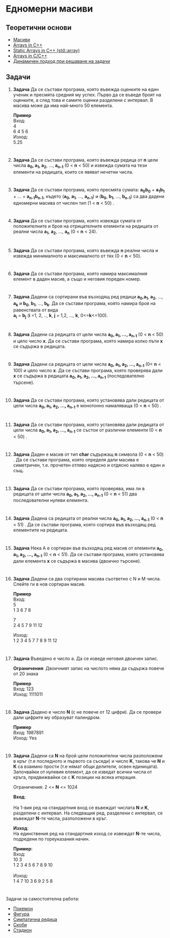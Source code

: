 ﻿# Едномерни масиви

## Теоретични основи

- [Масиви](https://docs.google.com/document/d/1T-DMzIMcXlWYKaRa_Vvu-OuI70weP0CqshRb9Y6fetY/edit)
- [Arrays in C++](https://www.youtube.com/watch?v=ENDaJi08jCU&t=1s)
- [Static Arrays in C++ (std::array)](https://www.youtube.com/watch?v=Hw42GkHPyvk)
- [Arrays in C/C++](https://www.geeksforgeeks.org/arrays-in-c-cpp/) 
- [Динамичен подход при решаване на задачи](https://www.geeksforgeeks.org/dynamic-programming/#concepts)

## Задачи

1. **Задача** Да се състави програма, която въвежда оценките на един ученик и пресмята средния му успех. Първо да се въведе броят на оценките, а след това и самите оценки разделени с интервал. В масива може да има най-много 50 елемента.

	**Пример**<br>
	Вход:<br>
	4<br>
	6 4 5 6<br>
	Изход:<br>
	5.25

#


2. **Задача** Да се състави програма, която въвежда редица от **n** цели числа **а<sub>0</sub>, а<sub>1</sub>, а<sub>2</sub>**, …, **а<sub>n-1</sub>** (0 < **n** < 50) и извежда сумата на тези елементи на редицата, които се явяват нечетни числа.

#

3. **Задача** Да се състави програма, която пресмята сумата: **a<sub>0</sub>b<sub>0</sub>** + **a<sub>1</sub>b<sub>1</sub>** + … + **a<sub>n-1</sub>b<sub>n-1</sub>**, където (**а<sub>0</sub>**, **а<sub>1</sub>**, …, **а<sub>n-1</sub>**)  и (**b<sub>0</sub>**, **b<sub>1</sub>**, …, **b<sub>n-1</sub>**) са два дадени едномерни масива от числен тип (1 < **n** < 50) .

#

4. **Задача** Да се състави програма, която извежда сумата от положителните и броя на отрицателните елементи на редицата от реални числа **а<sub>1</sub>**, **а<sub>2</sub>**, …, **а<sub>n</sub>** (0 < **n** < 24).

#

5. **Задача** Да се състави програма, която въвежда **n** реални числа и извежда минималното и максималното от тях (0 < **n** < 50).

#

6. **Задача** Да се състави програма, която намира максималния елемент в даден масив, а също и неговия пореден номер.

#

7. **Задача** Дадени са сортирани във възходящ ред редици  **а<sub>0</sub>**,**а<sub>1</sub>**, **а<sub>2</sub>**, …, **а<sub>k</sub>**  и **b<sub>0</sub>**, **b<sub>1</sub>**, …, **b<sub>k</sub>**. Да се състави програма, която намира броя на равенствата от вида <br> **a<sub>i</sub>** = **b<sub>j</sub>** (**i** =1, 2, .., **k**,  **j** = 1,2, …, **k**, 0<=**k**<=100).

#

8. **Задача** Дадени са редицата от цели числа **а<sub>0</sub>, а<sub>1</sub>, …, а<sub>n-1</sub>** (0 < **n** < 50) и цяло число **х**. Да се състави прог­рама, която намира колко пъти **х** се съдържа в ре­дицата.

#

9. **Задача** Дадени са редицата от цели числа **а<sub>0</sub>, а<sub>1</sub>, а<sub>2</sub>, …, а<sub>n-1</sub>** (0< **n** < 100) и цяло число **х**. Да се състави прог­рама, която проверява дали **х** се съдържа в реди­цата **а<sub>0</sub>, а<sub>1</sub>, а<sub>2</sub>, …, а<sub>n-1</sub>** (последователно търсене).

#

10. **Задача** Да се състави програма, която установява дали редицата от цели числа **а<sub>0</sub>, а<sub>1</sub>, а<sub>2</sub>, …, а<sub>n-1</sub>**  е монотонно намаляваща (0 < **n** < 50) .

#

11. **Задача** Да се състави програма, която установява дали редицата от цели числа **а<sub>0</sub>, а<sub>1</sub>, а<sub>2</sub>, …, а<sub>n-1</sub>** се състои от различни елементи (0 < **n** < 50) .

#

12. **Задача** Даден е масив от тип **char** съдържащ **n** символа (0 < **n** < 50) . Да се състави програма, която определя дали масива е симетричен, т.е. прочетен отляво надясно и отдясно наляво е един и същ.

#

13. **Задача** Да се състави програма, която проверява, има ли в редицата от цели числа **а<sub>0</sub>, а<sub>1</sub>, а<sub>2</sub>, …, а<sub>n-1</sub>** (0 < **n** < 51) два последователни нулеви елемента.

#

14. **Задача** Дадена са редицата от реални числа  **а<sub>0</sub>, а<sub>1</sub>, а<sub>2</sub>, …, а<sub>n-1</sub>** (0 < **n** < 51)  . Да се състави програма, която сортира във възходящ ред елементите на редицата.

#

15. **Задача** Нека А е сортиран във възходящ ред масив от елементи **а<sub>0</sub>, а<sub>1</sub>, а<sub>2</sub>, …, а<sub>n-1</sub>** (0 < **n** < 51). Да се състави програма, която установява дали елемента **х** се съдържа в масива (двоично търсене).

#

16. **Задача**  Дадени са два сортирани масива съответно с N и M числа. Слейте ги в нов сортиран масив.
 
	**Пример**<br>
	Вход:<br>
	5<br>
	1 3 6 7 8<br>
	
	7<br>
	2 4 5 7 9 11 12

	Изход:<br>
	1 2 3 4 5 7 7 8 9 11 12

#

17. **Задача**  Въведено е число a. Да се изведе неговия двоичен запис.

	**Ограничения**: Двоичният запис на числото няма да съдържа повече от 20 знака

	**Пример**<br>
	Вход: 123<br>
	Изход: 1111011

#

18. **Задача** Дадено е число **N** (с не повече от 12 цифри). Да се провери дали цифрите му образуват палиндром.

	**Пример**<br>
	Вход: 1987891<br>
	Изход: Yes

#

19. **Задача** Дадени са **N** на брой цели положителни числа разположени в кръг (т.е последното и първото са съседи) и число **K**, такова че **N** и **K** са взаимно прости (т.е нямат общи делители, освен единицата). Започвайки от нулевия елемент, да се изведат всички числа от кръга, придвижвайки се с **K** позиции на всяка итерация.  

	Ограничения: 2 <= **N** <= 1024      

    **Вход**:<br>  
    На 1-вия ред на стандартния вход се въвеждат числата **N** и **K**, разделени с интервал. На следващия ред, разделени с интервал, се въвеждат **N**-те числа, разположени в кръг.  
      
    **Изход**:<br>
    На единствения ред на стандартния изход се извеждат **N**-те числа, подредени по гореуказания начин.  
      
    **Пример**:<br>
    Вход:<br>
    10 3<br>
    1 2 3 4 5 6 7 8 9 10<br>  
    Изход:<br>
    1 4 7 10 3 6 9 2 5 8

#

Задачи за самостоятелна работа:
- [Покемон](http://www.math.bas.bg/infos/files/2010-06-12-E1.pdf "зад. 17 ")
- [Фигура](http://www.math.bas.bg/infos/files/2009-06-14-tasks-E3.pdf "зад 18.")
- [Симпатична редица](http://www.math.bas.bg/infos/files/2009-02-09-tasks-E2.pdf "зад 20.")
- [Скоби](http://www.math.bas.bg/infos/files/2011-06-12-E1.pdf "зад 19.")
- [Стадион](http://www.math.bas.bg/infos/files/2009-02-09-tasks-E3.pdf "зад. 21")
